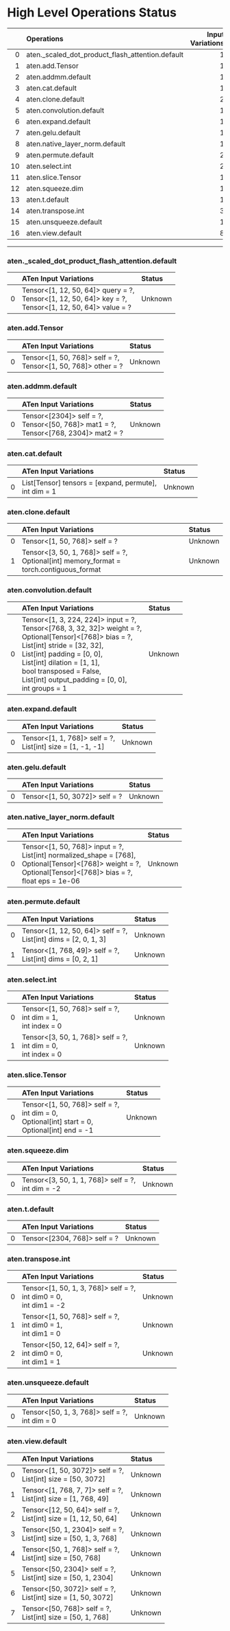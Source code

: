 # High Level Operations Status
|    | Operations                                       |   Input Variations |
|---:|:-------------------------------------------------|-------------------:|
|  0 | aten._scaled_dot_product_flash_attention.default |                  1 |
|  1 | aten.add.Tensor                                  |                  1 |
|  2 | aten.addmm.default                               |                  1 |
|  3 | aten.cat.default                                 |                  1 |
|  4 | aten.clone.default                               |                  2 |
|  5 | aten.convolution.default                         |                  1 |
|  6 | aten.expand.default                              |                  1 |
|  7 | aten.gelu.default                                |                  1 |
|  8 | aten.native_layer_norm.default                   |                  1 |
|  9 | aten.permute.default                             |                  2 |
| 10 | aten.select.int                                  |                  2 |
| 11 | aten.slice.Tensor                                |                  1 |
| 12 | aten.squeeze.dim                                 |                  1 |
| 13 | aten.t.default                                   |                  1 |
| 14 | aten.transpose.int                               |                  3 |
| 15 | aten.unsqueeze.default                           |                  1 |
| 16 | aten.view.default                                |                  8 |
***
### aten._scaled_dot_product_flash_attention.default
|    | ATen Input Variations                                                                                       | Status   |
|---:|:------------------------------------------------------------------------------------------------------------|:---------|
|  0 | Tensor<[1, 12, 50, 64]> query = ?,<br>Tensor<[1, 12, 50, 64]> key = ?,<br>Tensor<[1, 12, 50, 64]> value = ? | Unknown  |
### aten.add.Tensor
|    | ATen Input Variations                                            | Status   |
|---:|:-----------------------------------------------------------------|:---------|
|  0 | Tensor<[1, 50, 768]> self = ?,<br>Tensor<[1, 50, 768]> other = ? | Unknown  |
### aten.addmm.default
|    | ATen Input Variations                                                                   | Status   |
|---:|:----------------------------------------------------------------------------------------|:---------|
|  0 | Tensor<[2304]> self = ?,<br>Tensor<[50, 768]> mat1 = ?,<br>Tensor<[768, 2304]> mat2 = ? | Unknown  |
### aten.cat.default
|    | ATen Input Variations                                    | Status   |
|---:|:---------------------------------------------------------|:---------|
|  0 | List[Tensor] tensors = [expand, permute],<br>int dim = 1 | Unknown  |
### aten.clone.default
|    | ATen Input Variations                                                                      | Status   |
|---:|:-------------------------------------------------------------------------------------------|:---------|
|  0 | Tensor<[1, 50, 768]> self = ?                                                              | Unknown  |
|  1 | Tensor<[3, 50, 1, 768]> self = ?,<br>Optional[int] memory_format = torch.contiguous_format | Unknown  |
### aten.convolution.default
|    | ATen Input Variations                                                                                                                                                                                                                                                                               | Status   |
|---:|:----------------------------------------------------------------------------------------------------------------------------------------------------------------------------------------------------------------------------------------------------------------------------------------------------|:---------|
|  0 | Tensor<[1, 3, 224, 224]> input = ?,<br>Tensor<[768, 3, 32, 32]> weight = ?,<br>Optional[Tensor]<[768]> bias = ?,<br>List[int] stride = [32, 32],<br>List[int] padding = [0, 0],<br>List[int] dilation = [1, 1],<br>bool transposed = False,<br>List[int] output_padding = [0, 0],<br>int groups = 1 | Unknown  |
### aten.expand.default
|    | ATen Input Variations                                         | Status   |
|---:|:--------------------------------------------------------------|:---------|
|  0 | Tensor<[1, 1, 768]> self = ?,<br>List[int] size = [1, -1, -1] | Unknown  |
### aten.gelu.default
|    | ATen Input Variations          | Status   |
|---:|:-------------------------------|:---------|
|  0 | Tensor<[1, 50, 3072]> self = ? | Unknown  |
### aten.native_layer_norm.default
|    | ATen Input Variations                                                                                                                                                   | Status   |
|---:|:------------------------------------------------------------------------------------------------------------------------------------------------------------------------|:---------|
|  0 | Tensor<[1, 50, 768]> input = ?,<br>List[int] normalized_shape = [768],<br>Optional[Tensor]<[768]> weight = ?,<br>Optional[Tensor]<[768]> bias = ?,<br>float eps = 1e-06 | Unknown  |
### aten.permute.default
|    | ATen Input Variations                                              | Status   |
|---:|:-------------------------------------------------------------------|:---------|
|  0 | Tensor<[1, 12, 50, 64]> self = ?,<br>List[int] dims = [2, 0, 1, 3] | Unknown  |
|  1 | Tensor<[1, 768, 49]> self = ?,<br>List[int] dims = [0, 2, 1]       | Unknown  |
### aten.select.int
|    | ATen Input Variations                                              | Status   |
|---:|:-------------------------------------------------------------------|:---------|
|  0 | Tensor<[1, 50, 768]> self = ?,<br>int dim = 1,<br>int index = 0    | Unknown  |
|  1 | Tensor<[3, 50, 1, 768]> self = ?,<br>int dim = 0,<br>int index = 0 | Unknown  |
### aten.slice.Tensor
|    | ATen Input Variations                                                                                | Status   |
|---:|:-----------------------------------------------------------------------------------------------------|:---------|
|  0 | Tensor<[1, 50, 768]> self = ?,<br>int dim = 0,<br>Optional[int] start = 0,<br>Optional[int] end = -1 | Unknown  |
### aten.squeeze.dim
|    | ATen Input Variations                                | Status   |
|---:|:-----------------------------------------------------|:---------|
|  0 | Tensor<[3, 50, 1, 1, 768]> self = ?,<br>int dim = -2 | Unknown  |
### aten.t.default
|    | ATen Input Variations        | Status   |
|---:|:-----------------------------|:---------|
|  0 | Tensor<[2304, 768]> self = ? | Unknown  |
### aten.transpose.int
|    | ATen Input Variations                                                  | Status   |
|---:|:-----------------------------------------------------------------------|:---------|
|  0 | Tensor<[1, 50, 1, 3, 768]> self = ?,<br>int dim0 = 0,<br>int dim1 = -2 | Unknown  |
|  1 | Tensor<[1, 50, 768]> self = ?,<br>int dim0 = 1,<br>int dim1 = 0        | Unknown  |
|  2 | Tensor<[50, 12, 64]> self = ?,<br>int dim0 = 0,<br>int dim1 = 1        | Unknown  |
### aten.unsqueeze.default
|    | ATen Input Variations                            | Status   |
|---:|:-------------------------------------------------|:---------|
|  0 | Tensor<[50, 1, 3, 768]> self = ?,<br>int dim = 0 | Unknown  |
### aten.view.default
|    | ATen Input Variations                                               | Status   |
|---:|:--------------------------------------------------------------------|:---------|
|  0 | Tensor<[1, 50, 3072]> self = ?,<br>List[int] size = [50, 3072]      | Unknown  |
|  1 | Tensor<[1, 768, 7, 7]> self = ?,<br>List[int] size = [1, 768, 49]   | Unknown  |
|  2 | Tensor<[12, 50, 64]> self = ?,<br>List[int] size = [1, 12, 50, 64]  | Unknown  |
|  3 | Tensor<[50, 1, 2304]> self = ?,<br>List[int] size = [50, 1, 3, 768] | Unknown  |
|  4 | Tensor<[50, 1, 768]> self = ?,<br>List[int] size = [50, 768]        | Unknown  |
|  5 | Tensor<[50, 2304]> self = ?,<br>List[int] size = [50, 1, 2304]      | Unknown  |
|  6 | Tensor<[50, 3072]> self = ?,<br>List[int] size = [1, 50, 3072]      | Unknown  |
|  7 | Tensor<[50, 768]> self = ?,<br>List[int] size = [50, 1, 768]        | Unknown  |

